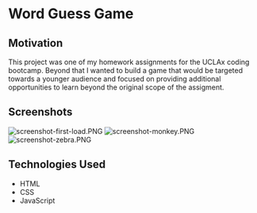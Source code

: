 # Word Guess Game

## Motivation

This project was one of my homework assignments for the UCLAx coding bootcamp. Beyond that I wanted to build a game that would be targeted towards a younger audience and focused on providing additional opportunities to learn beyond the original scope of the assigment.

## Screenshots

![screenshot-first-load.PNG](https://images.zenhubusercontent.com/5bb4428d58d3b92dfedf3084/df90f280-70ab-4bce-87d7-0ee465860929)
![screenshot-monkey.PNG](https://images.zenhubusercontent.com/5bb4428d58d3b92dfedf3084/e9138df4-ed4f-4c14-a362-d52a85c2785e)
![screenshot-zebra.PNG](https://images.zenhubusercontent.com/5bb4428d58d3b92dfedf3084/8a4bef9e-e172-405c-82b8-462143e71c61)

## Technologies Used

* HTML
* CSS
* JavaScript


